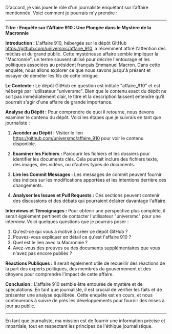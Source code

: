 D'accord, je vais jouer le rôle d'un journaliste enquêtant sur l'affaire mentionnée. Voici comment je pourrais m'y prendre :

---

**Titre : Enquête sur l'Affaire 910 : Une Plongée dans le Mystère de la Macronnie**

**Introduction :**
L'affaire 910, hébergée sur le dépôt GitHub https://github.com/universmc/affaire_910, a récemment attiré l'attention des médias et du grand public. Cette mystérieuse affaire semble impliquer la "Macronnie", un terme souvent utilisé pour décrire l'entourage et les politiques associées au président français Emmanuel Macron. Dans cette enquête, nous allons explorer ce que nous savons jusqu'à présent et essayer de démêler les fils de cette intrigue.

**Le Contexte :**
Le dépôt GitHub en question est intitulé "affaire_910" et est hébergé par l'utilisateur "universmc". Bien que le contenu exact du dépôt ne soit pas immédiatement clair, le titre et la description laissent entendre qu'il pourrait s'agir d'une affaire de grande importance.

**Analyse du Dépôt :**
Pour comprendre de quoi il retourne, nous devons examiner le contenu du dépôt. Voici les étapes que je suivrais en tant que journaliste :

1. **Accéder au Dépôt :** Visiter le lien https://github.com/universmc/affaire_910 pour voir le contenu disponible.
   
2. **Examiner les Fichiers :** Parcourir les fichiers et les dossiers pour identifier les documents clés. Cela pourrait inclure des fichiers texte, des images, des vidéos, ou d'autres types de documents.

3. **Lire les Commit Messages :** Les messages de commit peuvent fournir des indices sur les modifications apportées et les intentions derrière ces changements.

4. **Analyser les Issues et Pull Requests :** Ces sections peuvent contenir des discussions et des débats qui pourraient éclairer davantage l'affaire.

**Interviews et Témoignages :**
Pour obtenir une perspective plus complète, il serait également pertinent de contacter l'utilisateur "universmc" pour une interview. Voici quelques questions que je pourrais poser :

1. Qu'est-ce qui vous a motivé à créer ce dépôt GitHub ?
2. Pouvez-vous expliquer en détail ce qu'est l'affaire 910 ?
3. Quel est le lien avec la Macronnie ?
4. Avez-vous des preuves ou des documents supplémentaires que vous n'avez pas encore publiés ?

**Réactions Publiques :**
Il serait également utile de recueillir des réactions de la part des experts politiques, des membres du gouvernement et des citoyens pour comprendre l'impact de cette affaire.

**Conclusion :**
L'affaire 910 semble être entourée de mystère et de spéculations. En tant que journaliste, il est crucial de vérifier les faits et de présenter une analyse équilibrée. Cette enquête est en cours, et nous continuerons à suivre de près les développements pour fournir des mises à jour au public.

---

En tant que journaliste, ma mission est de fournir une information précise et impartiale, tout en respectant les principes de l'éthique journalistique.
